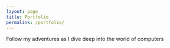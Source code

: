 ```yaml
---
layout: page
title: Portfolio
permalink: /portfolio/
---
```


Follow my adventures as I dive deep into the world of computers
